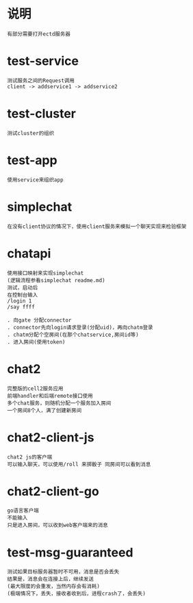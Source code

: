 # 说明
    有部分需要打开ectd服务器

# test-service
    测试服务之间的Request调用
    client -> addservice1 -> addservice2

# test-cluster
    测试cluster的组织

# test-app
    使用service来组织app

# simplechat
    在没有client协议的情况下，使用client服务来模拟一个聊天实现来检验框架

# chatapi
    使用接口映射来实现simplechat
    (逻辑流程参看simplechat readme.md)
    测试，启动后
    在控制台输入
    /login 1
    /say ffff    

    . 向gate 分配connector
    . connector先向login请求登录(分配uid)，再向chatm登录
    . chatm分配个空房间(在那个chatservice,房间id等)
    . 进入房间(使用token)

# chat2
    完整版的cell2服务应用
    前端handler和后端remote接口使用
    多个chat服务，则随机分配一个服务加入房间
    一个房间8个人，满了创建新房间

# chat2-client-js
    chat2 js的客户端
    可以输入聊天，可以使用/roll 来掷骰子 同房间可以看到消息

# chat2-client-go
    go语言客户端
    不能输入
    只是进入房间，可以收到web客户端来的消息

# test-msg-guaranteed
    测试如果目标服务器暂时不可用，消息是否会丢失
	结果是，消息会在连接上后，继续发送
	(最大限度的会重发，当然内存会有消耗)
	(极端情况下，丢失，接收者收到后，进程crash了，会丢失)